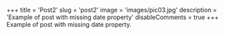 +++
title = 'Post2'
slug = 'post2'
image = 'images/pic03.jpg'
description = 'Example of post with missing date property'
disableComments = true
+++
Example of post with missing date property.